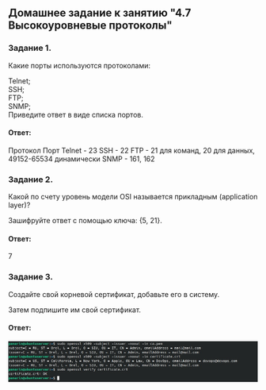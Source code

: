 ## Домашнее задание к занятию "4.7 Высокоуровневые протоколы"  

### Задание 1.  
Какие порты используются протоколами:  

Telnet;  
SSH;  
FTP;  
SNMP;  
Приведите ответ в виде списка портов.  

#### Ответ:  
Протокол	Порт
Telnet - 23
SSH	- 22
FTP	- 21 для команд, 20 для данных, 49152-65534 динамически
SNMP - 161, 162

### Задание 2.  
Какой по счету уровень модели OSI называется прикладным (application layer)?  

Зашифруйте ответ с помощью ключа: {5, 21}.  

#### Ответ:  
7

### Задание 3.  
Создайте свой корневой сертификат, добавьте его в систему.  

Затем подпишите им свой сертификат.  

#### Ответ:  
![](https://github.com/networksuperman/netology_dev_ops/blob/main/SLINA-19/IT%20System%20and%20OS%20Linux/img/ssl.jpg)  

